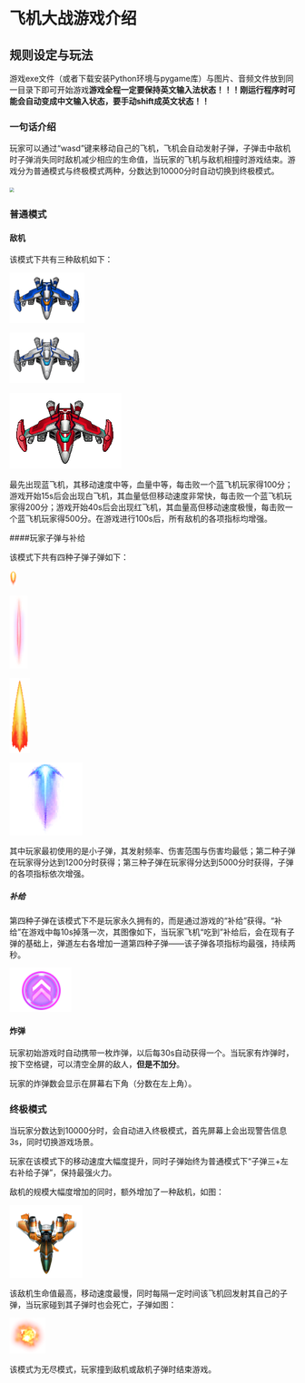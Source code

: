 # 飞机大战游戏介绍

## 规则设定与玩法

游戏exe文件（或者下载安装Python环境与pygame库）与图片、音频文件放到同一目录下即可开始游戏**游戏全程一定要保持英文输入法状态！！！刚运行程序时可能会自动变成中文输入状态，要手动shift成英文状态！！**

### 一句话介绍

玩家可以通过“wasd”键来移动自己的飞机，飞机会自动发射子弹，子弹击中敌机时子弹消失同时敌机减少相应的生命值，当玩家的飞机与敌机相撞时游戏结束。游戏分为普通模式与终极模式两种，分数达到10000分时自动切换到终极模式。

<img src="./.png" style="zoom:50%;" />

### 普通模式

#### 敌机

该模式下共有三种敌机如下：

![](./enemy2.png)

![](./enemy3.png)

![](./enemy1.png)

最先出现蓝飞机，其移动速度中等，血量中等，每击败一个蓝飞机玩家得100分；游戏开始15s后会出现白飞机，其血量低但移动速度非常快，每击败一个蓝飞机玩家得200分；游戏开始40s后会出现红飞机，其血量高但移动速度极慢，每击败一个蓝飞机玩家得500分。在游戏进行100s后，所有敌机的各项指标均增强。

####玩家子弹与补给

该模式下共有四种子弹子弹如下：

![](./bullet1.png)

![](./bullet2.png)

![](./bullet3.png)

![](./bullet4.png)

其中玩家最初使用的是小子弹，其发射频率、伤害范围与伤害均最低；第二种子弹在玩家得分达到1200分时获得；第三种子弹在玩家得分达到5000分时获得，子弹的各项指标依次增强。

##### 补给

第四种子弹在该模式下不是玩家永久拥有的，而是通过游戏的“补给”获得。“补给”在游戏中每10s掉落一次，其图像如下，当玩家飞机“吃到”补给后，会在现有子弹的基础上，弹道左右各增加一道第四种子弹——该子弹各项指标均最强，持续两秒。

![](./supply.png)

#### 炸弹

玩家初始游戏时自动携带一枚炸弹，以后每30s自动获得一个。当玩家有炸弹时，按下空格键，可以清空全屏的敌人，**但是不加分**。

玩家的炸弹数会显示在屏幕右下角（分数在左上角）。

### 终极模式

当玩家分数达到10000分时，会自动进入终极模式，首先屏幕上会出现警告信息3s，同时切换游戏场景。

玩家在该模式下的移动速度大幅度提升，同时子弹始终为普通模式下“子弹三+左右补给子弹”，保持最强火力。

敌机的规模大幅度增加的同时，额外增加了一种敌机，如图：

![](./enemy4.png)

该敌机生命值最高，移动速度最慢，同时每隔一定时间该飞机回发射其自己的子弹，当玩家碰到其子弹时也会死亡，子弹如图：

![](./enemy4_bullet.png)

该模式为无尽模式，玩家撞到敌机或敌机子弹时结束游戏。
